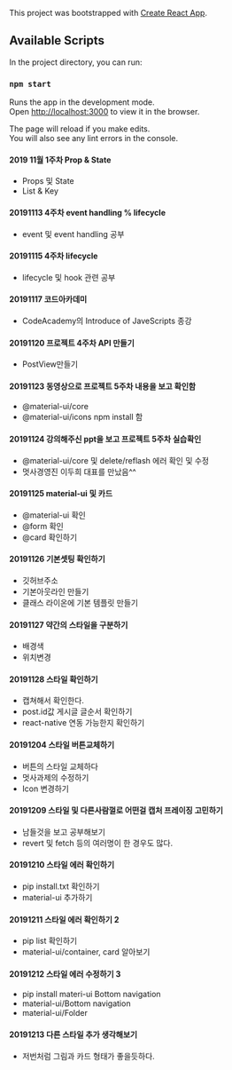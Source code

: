 This project was bootstrapped with [Create React App](https://github.com/facebook/create-react-app).

## Available Scripts

In the project directory, you can run:

### `npm start`

Runs the app in the development mode.<br />
Open [http://localhost:3000](http://localhost:3000) to view it in the browser.

The page will reload if you make edits.<br />
You will also see any lint errors in the console.


#### 2019 11월 1주차 Prop & State

- Props 및 State
- List & Key

#### 20191113 4주차 event handling % lifecycle

- event 및 event handling 공부

#### 20191115 4주차 lifecycle

- lifecycle 및 hook 관련 공부

#### 20191117 코드아카데미

- CodeAcademy의 Introduce of JaveScripts 종강


#### 20191120 프로젝트 4주차 API 만들기

- PostView만들기

#### 20191123 동영상으로 프로젝트 5주차 내용을 보고 확인함 

- @material-ui/core
- @material-ui/icons npm install 함

#### 20191124 강의해주신 ppt을 보고 프로젝트 5주차 실습확인 

- @material-ui/core 및 delete/reflash 에러 확인 및 수정
- 멋사경영진 이두희 대표를 만났음^^

#### 20191125 material-ui 및 카드

- @material-ui 확인
- @form 확인
- @card 확인하기

#### 20191126 기본셋팅 확인하기

- 깃허브주소
- 기본아웃라인 만들기
- 클래스 라이온에 기본 템플릿 만들기


#### 20191127 약간의 스타일을 구분하기
- 배경색
- 위치변경

#### 20191128 스타일 확인하기
- 캡쳐해서 확인한다.
- post.id값 게시글 글순서 확인하기
- react-native 연동 가능한지 확인하기

#### 20191204 스타일 버튼교체하기

- 버튼의 스타일 교체하다
- 멋사과제의 수정하기
- Icon 변경하기

#### 20191209 스타일 및 다른사람껄로 어떤걸 캡처 프레이징 고민하기
- 남들것을 보고 공부해보기
- revert 및 fetch 등의 여러명이 한 경우도 많다.

#### 20191210 스타일 에러 확인하기
- pip install.txt 확인하기
- material-ui 추가하기

#### 20191211 스타일 에러 확인하기 2
- pip list 확인하기
- material-ui/container, card 알아보기

#### 20191212 스타일 에러 수정하기 3
- pip install materi-ui Bottom navigation
- material-ui/Bottom navigation
- material-ui/Folder

#### 20191213 다른 스타일 추가 생각해보기
- 저번처럼 그림과 카드 형태가 좋을듯하다.